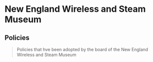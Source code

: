 # New England Wireless and Steam Museum
## Policies

> Policies that hve been adopted by the board of the New England Wireless and Steam Museum
